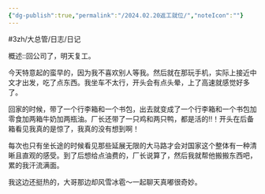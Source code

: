```yaml
---
{"dg-publish":true,"permalink":"/2024.02.20返工就位/","noteIcon":""}
---
```



#3zh/大总管/日志/日记

概述::回公司了，明天复工。

今天特意起的蛮早的，因为我不喜欢别人等我。然后就在那玩手机，实际上接近中文才出发，吃了点东西。我坐车不太行，开头会有点头晕，上了高速就感觉好多了。

回家的时候，带了一个行李箱和一个书包，出去就变成了一个行李箱和一个书包加零食加两箱牛奶加两瓶油。厂长还带了一只鸡和两只鸭，都是活的!!！开头在后备箱看见我真的是惊了，我真的没有想到啊！

每次也只有坐长途的时候看见那些延展无限的大马路才会对国家这个整体有一种清晰且直观的感受。到了后想给点油费的，厂长说算了，然后我就帮他搬搬东西吧，累的我汗流满面。

我这边还挺热的，大哥那边却风雪冰雹～一起聊天真嘟很奇妙。